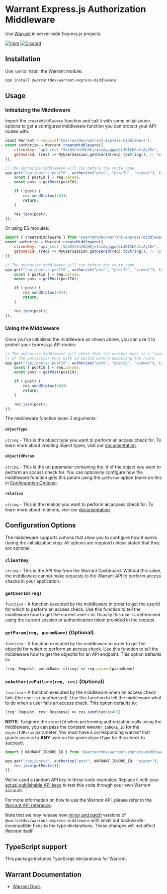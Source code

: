 # Warrant Express.js Authorization Middleware

Use [Warrant](https://warrant.dev/) in server-side Express.js projects.

[![npm](https://img.shields.io/npm/v/@warrantdev/warrant-express-middleware)](https://www.npmjs.com/package/@warrantdev/warrant-express-middleware)
[![Discord](https://img.shields.io/discord/865661082203193365?label=discord)](https://discord.gg/QNCMKWzqET)

## Installation

Use `npm` to install the Warrant module:

```sh
npm install @warrantdev/warrant-express-middleware
```

## Usage

### Initializing the Middleware
Import the `createMiddleware` function and call it with some initialization options to get a configured middleware function you can protect your API routes with:
```js
const Warrant = require("@warrantdev/warrant-express-middleware");
const authorize = Warrant.createMiddleware({
    clientKey: "api_test_f5dsKVeYnVSLHGje44zAygqgqXiLJBICbFzCiAg1E=",
    getUserId: (req) => MyUserSession.getUserId(req).toString(), // Tell the middleware how to get the current user in your API
});

// The authorize middleware will run before the route code.
app.get("/api/posts/:postId", authorize("post", "postId", "viewer"), (req, res) => {
    const { postId } = req.params;
    const post = getPost(postId);

    if (!post) {
        res.sendStatus(404);
        return;
    }

    res.json(post);
});
```
Or using ES modules:
```js
import { createMiddleware } from "@warrantdev/warrant-express-middleware";
const authorize = Warrant.createMiddleware({
    clientKey: "api_test_f5dsKVeYnVSLHGje44zAygqgqXiLJBICbFzCiAg1E=",
    getUserId: (req) => MyUserSession.getUserId(req).toString(), // Tell the middleware how to get the current user in your API
});

// The authorize middleware will run before the route code.
app.get("/api/posts/:postId", authorize("post", "postId", "viewer"), (req, res) => {
    const { postId } = req.params;
    const post = getPost(postId);

    if (!post) {
        res.sendStatus(404);
        return;
    }

    res.json(post);
});
```

### Using the Middleware
Once you've initialized the middleware as shown above, you can use it to protect your Express.js API routes:
```js
// The authorize middleware will check that the current user is a "viewer"
// of the particular Post with id postId before executing the route.
app.get("/api/posts/:postId", authorize("post", "postId", "viewer"), (req, res) => {
    const { postId } = req.params;
    const post = getPost(postId);

    if (!post) {
        res.sendStatus(404);
        return;
    }

    res.json(post);
});
```

The middleware function takes 3 arguments:

#### `objectType`
`string` - This is the object type you want to perform an access check for. To learn more about creating object types, visit our [documentation](https://docs.warrant.dev/).

#### `objectIdParam`
`string` - This is the url parameter containing the id of the object you want to perform an access check for. You can optionally configure how the middleware function gets this param using the `getParam` option (more on this in [Configuration Options](#configuration-options)).

#### `relation`
`string` - This is the relation you want to perform an access check for. To learn more about relations, visit our [documentation](https://docs.warrant.dev/).

## Configuration Options
The middleware supports options that allow you to configure how it works during the initialization step. All options are required unless stated that they are optional.

### `clientKey`
`string` - This is the API Key from the Warrant Dashboard. Without this value, the middleware cannot make requests to the Warrant API to perform access checks in your application.

### `getUserId(req)`
`function` - A function executed by the middleware in order to get the userId for which to perform an access check. Use this function to tell the middleware how to get the current user's id. Usually this user is determined using the current session or authentication token provided in the request.

### `getParam(req, paramName)` (Optional)
`function` - A function executed by the middleware in order to get the objectId for which to perform an access check. Use this function to tell the middleware how to get the objectId for an API endpoint. This option defaults to:
```js
(req: Request, paramName: string) => req.params[paramName]
```

### `onAuthorizeFailure(req, res)` (Optional)
`function` - A function executed by the middleware when an access check fails (the user is unauthorized). Use this function to tell the middleware what to do when a user fails an access check. This option defaults to:
```js
(req: Request, res: Response) => res.sendStatus(401)
```

**NOTE:** To ignore the `objectId` when performing authorization calls using the middleware, you can pass the constant `WARRANT_IGNORE_ID` for the `objectIdParam` parameter. You must have a corresponding warrant that grants access to **ANY** user on the given `objectType` for this check to succeed.
```js
import { WARRANT_IGNORE_ID } from "@warrantdev/warrant-express-middleware";

app.get("/api/posts", authorize("post", WARRANT_IGNORE_ID, "viewer"), (req, res) => {
    res.json(getPosts());
});
```

We’ve used a random API key in these code examples. Replace it with your
[actual publishable API keys](https://app.warrant.dev) to
test this code through your own Warrant account.

For more information on how to use the Warrant API, please refer to the
[Warrant API reference](https://docs.warrant.dev).

Note that we may release new [minor and patch](https://semver.org/) versions of
`@warrantdev/warrant-express-middleware` with small but backwards-incompatible fixes to the type
declarations. These changes will not affect Warrant itself.

## TypeScript support

This package includes TypeScript declarations for Warrant.

## Warrant Documentation

- [Warrant Docs](https://docs.warrant.dev/)
